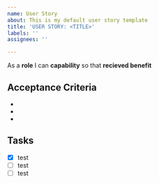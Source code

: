 ```yaml
---
name: User Story
about: This is my default user story template
title: 'USER STORY: <TITLE>'
labels: ''
assignees: ''

---
```


As a **role** I can **capability** so that **recieved benefit**

## Acceptance Criteria
*
*
*

## Tasks
- [x] test
- [ ] test
- [ ] test
